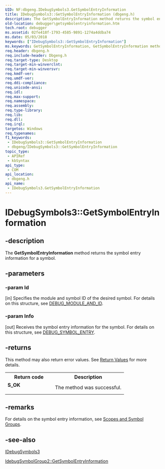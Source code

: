 ```yaml
---
UID: NF:dbgeng.IDebugSymbols3.GetSymbolEntryInformation
title: IDebugSymbols3::GetSymbolEntryInformation (dbgeng.h)
description: The GetSymbolEntryInformation method returns the symbol entry information for a symbol.
old-location: debugger\getsymbolentryinformation.htm
tech.root: debugger
ms.assetid: 02fe418f-1793-4585-9891-1274a4ddba74
ms.date: 05/03/2018
keywords: ["IDebugSymbols3::GetSymbolEntryInformation"]
ms.keywords: GetSymbolEntryInformation, GetSymbolEntryInformation method [Windows Debugging], GetSymbolEntryInformation method [Windows Debugging],IDebugSymbols3 interface, IDebugSymbols3 interface [Windows Debugging],GetSymbolEntryInformation method, IDebugSymbols3.GetSymbolEntryInformation, IDebugSymbols3::GetSymbolEntryInformation, IDebugSymbols_a1ac4d9f-172c-4697-937d-a59c88bb8778.xml, dbgeng/IDebugSymbols3::GetSymbolEntryInformation, debugger.getsymbolentryinformation
req.header: dbgeng.h
req.include-header: Dbgeng.h
req.target-type: Desktop
req.target-min-winverclnt: 
req.target-min-winversvr: 
req.kmdf-ver: 
req.umdf-ver: 
req.ddi-compliance: 
req.unicode-ansi: 
req.idl: 
req.max-support: 
req.namespace: 
req.assembly: 
req.type-library: 
req.lib: 
req.dll: 
req.irql: 
targetos: Windows
req.typenames: 
f1_keywords:
 - IDebugSymbols3::GetSymbolEntryInformation
 - dbgeng/IDebugSymbols3::GetSymbolEntryInformation
topic_type:
 - APIRef
 - kbSyntax
api_type:
 - COM
api_location:
 - dbgeng.h
api_name:
 - IDebugSymbols3.GetSymbolEntryInformation
---
```


# IDebugSymbols3::GetSymbolEntryInformation


## -description

The <b>GetSymbolEntryInformation</b> method returns the symbol entry information for a symbol.

## -parameters

### -param Id 

[in]
Specifies the module and symbol ID of the desired symbol.  For details on this structure, see <a href="https://docs.microsoft.com/windows-hardware/drivers/ddi/dbgeng/ns-dbgeng-_debug_module_and_id">DEBUG_MODULE_AND_ID</a>.

### -param Info 

[out]
Receives the symbol entry information for the symbol.  For details on this structure, see <a href="https://docs.microsoft.com/windows-hardware/drivers/ddi/dbgeng/ns-dbgeng-_debug_symbol_entry">DEBUG_SYMBOL_ENTRY</a>.

## -returns

This method may also return error values.  See <a href="https://docs.microsoft.com/windows-hardware/drivers/debugger/hresult-values">Return Values</a> for more details.

<table>
<tr>
<th>Return code</th>
<th>Description</th>
</tr>
<tr>
<td width="40%">
<dl>
<dt><b>S_OK</b></dt>
</dl>
</td>
<td width="60%">
The method was successful.

</td>
</tr>
</table>

## -remarks

For details on the symbol entry information, see <a href="https://docs.microsoft.com/windows-hardware/drivers/debugger/scopes-and-symbol-groups">Scopes and Symbol Groups</a>.

## -see-also

<a href="https://docs.microsoft.com/windows-hardware/drivers/ddi/dbgeng/nn-dbgeng-idebugsymbols3">IDebugSymbols3</a>



<a href="https://docs.microsoft.com/windows-hardware/drivers/ddi/dbgeng/nf-dbgeng-idebugsymbolgroup2-getsymbolentryinformation">IdebugSymbolGroup2::GetSymbolEntryInformation</a>

